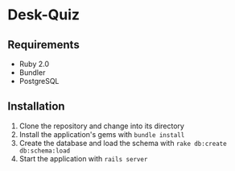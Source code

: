 Desk-Quiz
=========

Requirements
------------

 * Ruby 2.0
 * Bundler
 * PostgreSQL

Installation
------------

 1. Clone the repository and change into its directory
 2. Install the application's gems with `bundle install`
 3. Create the database and load the schema with `rake db:create db:schema:load`
 4. Start the application with `rails server`
